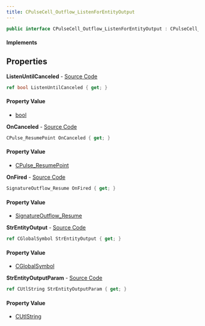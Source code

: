 ```yaml
---
title: CPulseCell_Outflow_ListenForEntityOutput
---
```


```csharp
public interface CPulseCell_Outflow_ListenForEntityOutput : CPulseCell_BaseYieldingInflow, CPulseCell_BaseFlow, CPulseCell_Base, ISchemaClass<CPulseCell_Base>, ISchemaClass<CPulseCell_BaseFlow>, ISchemaClass<CPulseCell_BaseYieldingInflow>, ISchemaClass<CPulseCell_Outflow_ListenForEntityOutput>, ISchemaField, ISchemaClass, INativeHandle
```

#### Implements

## Properties

**ListenUntilCanceled** - [Source Code](https://github.com/swiftly-solution/swiftlys2/blob/master/managed/src/SwiftlyS2.Generated/Schemas/Interfaces/CPulseCell_Outflow_ListenForEntityOutput.cs#L24)

```csharp
ref bool ListenUntilCanceled { get; }
```

#### Property Value

- [bool](https://learn.microsoft.com/dotnet/api/system.boolean)

**OnCanceled** - [Source Code](https://github.com/swiftly-solution/swiftlys2/blob/master/managed/src/SwiftlyS2.Generated/Schemas/Interfaces/CPulseCell_Outflow_ListenForEntityOutput.cs#L18)

```csharp
CPulse_ResumePoint OnCanceled { get; }
```

#### Property Value

- [CPulse_ResumePoint](/docs/api/shared/schemadefinitions/cpulse_resumepoint)

**OnFired** - [Source Code](https://github.com/swiftly-solution/swiftlys2/blob/master/managed/src/SwiftlyS2.Generated/Schemas/Interfaces/CPulseCell_Outflow_ListenForEntityOutput.cs#L16)

```csharp
SignatureOutflow_Resume OnFired { get; }
```

#### Property Value

- [SignatureOutflow_Resume](/docs/api/shared/schemadefinitions/signatureoutflow_resume)

**StrEntityOutput** - [Source Code](https://github.com/swiftly-solution/swiftlys2/blob/master/managed/src/SwiftlyS2.Generated/Schemas/Interfaces/CPulseCell_Outflow_ListenForEntityOutput.cs#L20)

```csharp
ref CGlobalSymbol StrEntityOutput { get; }
```

#### Property Value

- [CGlobalSymbol](/docs/api/shared/natives/cglobalsymbol)

**StrEntityOutputParam** - [Source Code](https://github.com/swiftly-solution/swiftlys2/blob/master/managed/src/SwiftlyS2.Generated/Schemas/Interfaces/CPulseCell_Outflow_ListenForEntityOutput.cs#L22)

```csharp
ref CUtlString StrEntityOutputParam { get; }
```

#### Property Value

- [CUtlString](/docs/api/shared/natives/cutlstring)

